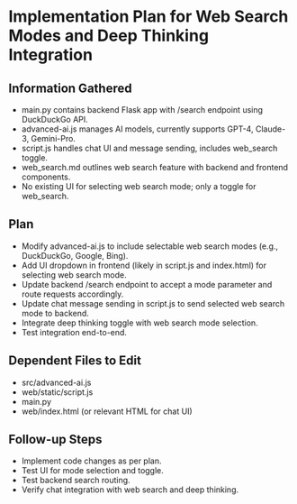 # Implementation Plan for Web Search Modes and Deep Thinking Integration

## Information Gathered
- main.py contains backend Flask app with /search endpoint using DuckDuckGo API.
- advanced-ai.js manages AI models, currently supports GPT-4, Claude-3, Gemini-Pro.
- script.js handles chat UI and message sending, includes web_search toggle.
- web_search.md outlines web search feature with backend and frontend components.
- No existing UI for selecting web search mode; only a toggle for web_search.

## Plan
- Modify advanced-ai.js to include selectable web search modes (e.g., DuckDuckGo, Google, Bing).
- Add UI dropdown in frontend (likely in script.js and index.html) for selecting web search mode.
- Update backend /search endpoint to accept a mode parameter and route requests accordingly.
- Update chat message sending in script.js to send selected web search mode to backend.
- Integrate deep thinking toggle with web search mode selection.
- Test integration end-to-end.

## Dependent Files to Edit
- src/advanced-ai.js
- web/static/script.js
- main.py
- web/index.html (or relevant HTML for chat UI)

## Follow-up Steps
- Implement code changes as per plan.
- Test UI for mode selection and toggle.
- Test backend search routing.
- Verify chat integration with web search and deep thinking.
